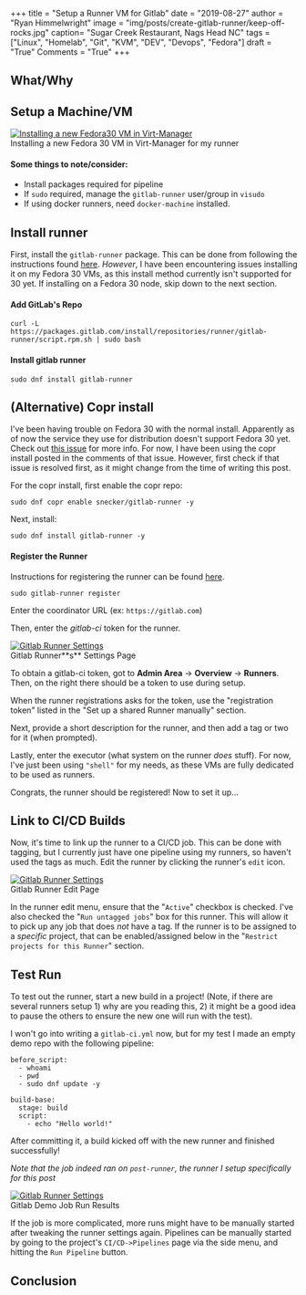 +++
title  = "Setup a Runner VM for Gitlab"
date   = "2019-08-27"
author = "Ryan Himmelwright"
image  = "img/posts/create-gitlab-runner/keep-off-rocks.jpg"
caption= "Sugar Creek Restaurant, Nags Head NC"
tags   = ["Linux", "Homelab", "Git", "KVM", "DEV", "Devops", "Fedora"]
draft  = "True"
Comments = "True"
+++



<!--more-->

## What/Why

## Setup a Machine/VM

<a href="/img/posts/create-gitlab-runner/fedora-vm-install.png">
<img alt="Installing a new Fedora30 VM in Virt-Manager" src="/img/posts/create-gitlab-runner/fedora-vm-install.png" style="max-width: 100%;"/></a>
<div class="caption">Installing a new Fedora 30 VM in Virt-Manager for my runner</div>

#### Some things to note/consider:

- Install packages required for pipeline
- If `sudo` required, manage the `gitlab-runner` user/group in `visudo`
- If using docker runners, need `docker-machine` installed.

## Install runner
First, install the `gitlab-runner` package. This can be done from following the
instructions found
[here](https://docs.gitlab.com/runner/install/linux-repository.html).
*However*, I have been encountering issues installing it on my Fedora 30 VMs,
as this install method currently isn't supported for 30 yet. If installing on a
Fedora 30 node, skip down to the next section.

#### Add GitLab's Repo

```
curl -L https://packages.gitlab.com/install/repositories/runner/gitlab-runner/script.rpm.sh | sudo bash
```

#### Install gitlab runner
```
sudo dnf install gitlab-runner
```

## (Alternative) Copr install

I've been having trouble on Fedora 30 with the normal install. Apparently as of
now the service they use for distribution doesn't support Fedora 30 yet. Check
out [this issue](https://gitlab.com/gitlab-org/gitlab-runner/issues/4401) for
more info. For now, I have been using the copr install posted in the comments
of that issue. However, first check if that issue is resolved first, as it
might change from the time of writing this post.

For the copr install, first enable the copr repo:

```
sudo dnf copr enable snecker/gitlab-runner -y
```

Next, install:

```
sudo dnf install gitlab-runner -y
```

#### Register the Runner

Instructions for registering the runner can be found
[here](https://docs.gitlab.com/runner/register/index.html).

```
sudo gitlab-runner register
```

Enter the coordinator URL (ex: `https://gitlab.com`)

Then, enter the *gitlab-ci* token for the runner.

<a href="/img/posts/create-gitlab-runner/gitlab-runner-settings.png">
<img alt="Gitlab Runner Settings" src="/img/posts/create-gitlab-runner/gitlab-runner-settings.png" style="max-width: 100%;"/></a>
<div class="caption">Gitlab Runner**s** Settings Page</div>

To obtain a gitlab-ci token, got to **Admin Area** -> **Overview** ->
**Runners**. Then, on the right there should be a token to use during setup.

When the runner registrations asks for the token, use the "registration token"
listed in the "Set up a shared Runner manually" section.

Next, provide a short description for the runner, and then add a tag or two
for it (when prompted).

Lastly, enter the executor (what system on the runner *does* stuff). For now,
I've just been using `"shell"` for my needs, as these VMs are fully dedicated
to be used as runners.

Congrats, the runner should be registered! Now to set it up...

## Link to CI/CD Builds

Now, it's time to link up the runner to a CI/CD job. This can be done with
tagging, but I currently just have one pipeline using my runners, so haven't
used the tags as much. Edit the runner by clicking the runner's `edit` icon.

<a href="/img/posts/create-gitlab-runner/runner-edit.png">
<img alt="Gitlab Runner Settings" src="/img/posts/create-gitlab-runner/runner-edit.png" style="max-width: 100%;"/></a>
<div class="caption">Gitlab Runner Edit Page</div>

In the runner edit menu, ensure that the "`Active`" checkbox is checked. I've
also checked the "`Run untagged jobs`" box for this runner. This will allow it
to pick up any job that does *not* have a tag. If the runner is to be assigned
to a *specific* project, that can be enabled/assigned below in the "`Restrict
projects for this Runner`" section.

## Test Run

To test out the runner, start a new build in a project! (Note, if there are
several runners setup 1) why are you reading this, 2) it might be a good idea
to pause the others to ensure the new one will run with the test).

I won't go into writing a `gitlab-ci.yml` now, but for my test I made an empty
demo repo with the following pipeline:

```
before_script:
  - whoami
  - pwd
  - sudo dnf update -y

build-base:
  stage: build
  script:
    - echo "Hello world!"
```

After committing it, a build kicked off with the new runner and finished
successfully!

*Note that the job indeed ran on `post-runner`, the runner I setup
specifically for this post*

<a href="/img/posts/create-gitlab-runner/pipeline-run.png">
<img alt="Gitlab Runner Settings" src="/img/posts/create-gitlab-runner/pipeline-run.png" style="max-width: 100%;"/></a>
<div class="caption">Gitlab Demo Job Run Results</div>

If the job is more complicated, more runs might have to be manually started
after tweaking the runner settings again. Pipelines can be manually started by
going to the project's `CI/CD->Pipelines` page via the side menu, and hitting
the `Run Pipeline` button.

## Conclusion
